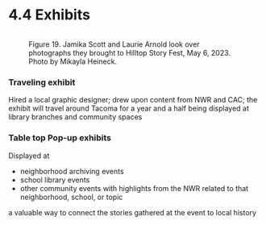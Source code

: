 # 4.4 Exhibits

<figure><img src="../.gitbook/assets/CAC0003_HSFImage_14.jpg" alt=""><figcaption><p>Figure 19. Jamika Scott and Laurie Arnold look over photographs they brought to Hilltop Story Fest, May 6, 2023. Photo by Mikayla Heineck.</p></figcaption></figure>

### Traveling exhibit

Hired a local graphic designer; drew upon content from NWR and CAC; the exhibit will travel around Tacoma for a year and a half being displayed at library branches and community spaces

### Table top Pop-up exhibits

Displayed at&#x20;

* neighborhood archiving events
* school library events
* other community events with highlights from the NWR related to that neighborhood, school, or topic

a valuable way to connect the stories gathered at the event to local history
